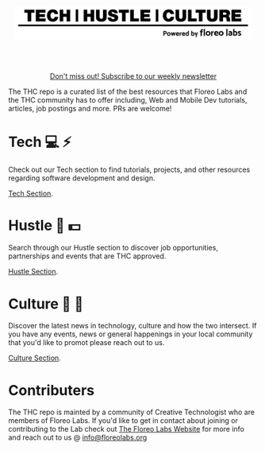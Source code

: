 <br/>
<br/>
<br/>
<p align="center">
    <img alt="Tech Hustle Cutlure" src="THC_logo.png" width="480" />

    
</p><br/>
<br/>
<p align="center">
<a href="https://www.floreolabs.org/subscribe">Don't miss out! Subscribe to our weekly newsletter</a>

The THC repo is a curated list of the best resources that Floreo Labs and the THC community has to offer including, Web and Mobile Dev tutorials, articles, job postings and more. PRs are welcome!

# Tech :computer: :zap:
Check out our Tech section to find tutorials, projects, and other resources regarding software development and design.

[Tech Section](https://github.com/floreo-labs/THC/tree/master/Tech).
<br/>

# Hustle :battery: :dollar:
Search through our Hustle section to discover job opportunities, partnerships and events that are THC approved. <br/>

[Hustle Section](https://github.com/floreo-labs/THC/tree/master/Hustle).
<br/>
# Culture :newspaper: :link:
Discover the latest news in technology, culture and how the two intersect. If you have any events, news or general happenings in your local community that you'd like to promot please reach out to us.

[Culture Section](https://github.com/floreo-labs/THC/tree/master/Culture).
<br/>

# Contributers

The THC repo is mainted by a community of Creative Technologist who are members of Floreo Labs. If you'd like to get in contact about joining or contributing to the Lab check out [The Floreo Labs Website](https://floreolabs.org) for more info and reach out to us @ info@floreolabs.org
